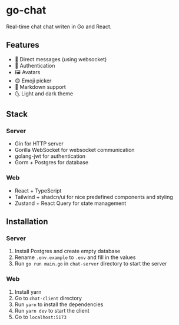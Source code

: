 # go-chat

Real-time chat chat writen in Go and React.

## Features

- 💬 Direct messages (using websocket)
- 🔐 Authentication
- 🖼️ Avatars
- 😊 Emoji picker
- 📝 Markdown support
- 🌜 Light and dark theme

## Stack

### Server

- Gin for HTTP server
- Gorilla WebSocket for websocket communication
- golang-jwt for authentication
- Gorm + Postgres for database

### Web

- React + TypeScript
- Tailwind + shadcn/ui for nice predefined components and styling
- Zustand + React Query for state management

## Installation

### Server

1. Install Postgres and create empty database
2. Rename `.env.example` to `.env` and fill in the values
3. Run `go run main.go` in `chat-server` directory to start the server

### Web

1. Install yarn
2. Go to `chat-client` directory
3. Run `yarn` to install the dependencies
4. Run `yarn dev` to start the client
5. Go to `localhost:5173`